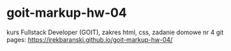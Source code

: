 # goit-markup-hw-04

kurs Fullstack Developer (GOIT), zakres html, css, zadanie domowe nr 4
git pages: https://irekbaranski.github.io/goit-markup-hw-04/
